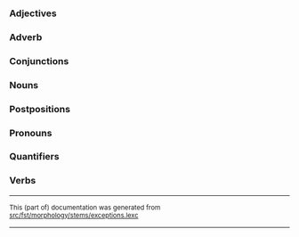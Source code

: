 
### Adjectives

### Adverb

### Conjunctions

### Nouns

### Postpositions

### Pronouns

### Quantifiers

### Verbs

* * *

<small>This (part of) documentation was generated from [src/fst/morphology/stems/exceptions.lexc](https://github.com/giellalt/lang-kca/blob/main/src/fst/morphology/stems/exceptions.lexc)</small>

---

